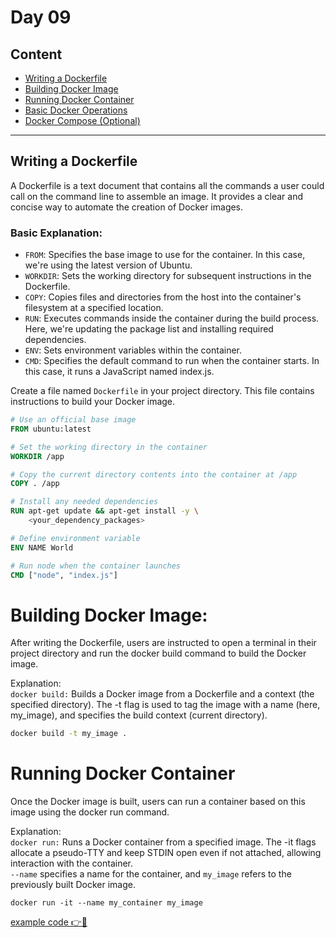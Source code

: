# Day 09

## Content

- [Writing a Dockerfile](#writing-a-dockerfile)
- [Building Docker Image](#building-docker-image)
- [Running Docker Container](#running-docker-container)
- [Basic Docker Operations](#basic-docker-operations)
- [Docker Compose (Optional)](#docker-compose-optional)

---

## Writing a Dockerfile

A Dockerfile is a text document that contains all the commands a user could call on the command line to assemble an image. It provides a clear and concise way to automate the creation of Docker images.

### Basic Explanation:

- `FROM`: Specifies the base image to use for the container. In this case, we're using the latest version of Ubuntu.
- `WORKDIR`: Sets the working directory for subsequent instructions in the Dockerfile.
- `COPY`: Copies files and directories from the host into the container's filesystem at a specified location.
- `RUN`: Executes commands inside the container during the build process. Here, we're updating the package list and installing required dependencies.
- `ENV`: Sets environment variables within the container.
- `CMD`: Specifies the default command to run when the container starts. In this case, it runs a JavaScript named index.js.

Create a file named `Dockerfile` in your project directory. This file contains instructions to build your Docker image.

```Dockerfile
# Use an official base image
FROM ubuntu:latest

# Set the working directory in the container
WORKDIR /app

# Copy the current directory contents into the container at /app
COPY . /app

# Install any needed dependencies
RUN apt-get update && apt-get install -y \
    <your_dependency_packages>

# Define environment variable
ENV NAME World

# Run node when the container launches
CMD ["node", "index.js"]
```

# Building Docker Image:

After writing the Dockerfile, users are instructed to open a terminal in their project directory and run the docker build command to build the Docker image.

Explanation: <br>
``docker build:`` Builds a Docker image from a Dockerfile and a context (the specified directory). The -t flag is used to tag the image with a name (here, my_image), and specifies the build context (current directory).

```bash
docker build -t my_image .
```

# Running Docker Container
Once the Docker image is built, users can run a container based on this image using the docker run command.

Explanation:<br>
``docker run:`` Runs a Docker container from a specified image. The -it flags allocate a pseudo-TTY and keep STDIN open even if not attached, allowing interaction with the container. <br>``--name`` specifies a name for the container, and ``my_image`` refers to the previously built Docker image.


```docker
docker run -it --name my_container my_image
```

[example code 👉🚀](./ex/Dockerfile)
